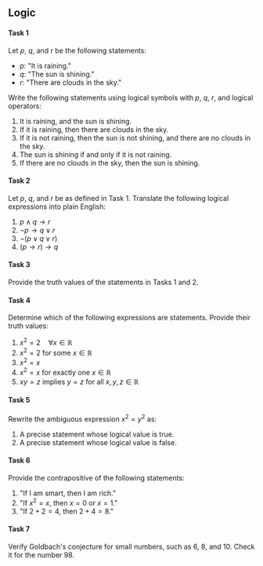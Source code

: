 ## **Logic**


#### Task 1

Let $p$, $q$, and $r$ be the following statements:

- $p$: "It is raining."
- $q$: "The sun is shining."
- $r$: "There are clouds in the sky."

Write the following statements using logical symbols with $p$, $q$, $r$, and logical operators:

1. It is raining, and the sun is shining.
2. If it is raining, then there are clouds in the sky.
3. If it is not raining, then the sun is not shining, and there are no clouds in the sky.
4. The sun is shining if and only if it is not raining.
5. If there are no clouds in the sky, then the sun is shining.

#### Task 2

Let $p$, $q$, and $r$ be as defined in Task 1. Translate the following logical expressions into plain English:

1. $p \land q \rightarrow r$
2. $\neg p \rightarrow q \lor r$
3. $\neg (p \lor q \lor r)$
4. $(p \rightarrow r) \rightarrow q$

#### Task 3

Provide the truth values of the statements in Tasks 1 and 2.

#### Task 4

Determine which of the following expressions are statements. Provide their truth values:

1. $x^2 = 2\quad \forall x \in \mathbb{R}$
2. $x^2 = 2$ for some $x \in \mathbb{R}$
3. $x^2 = x$
4. $x^2 = x$ for exactly one $x \in \mathbb{R}$
5. $xy = z$ implies $y = z$ for all $x, y, z \in \mathbb{R}$

#### Task 5

Rewrite the ambiguous expression $x^2 = y^2$ as:

1. A precise statement whose logical value is true.
2. A precise statement whose logical value is false.

#### Task 6

Provide the contrapositive of the following statements:

1. "If I am smart, then I am rich."
2. "If $x^2 = x$, then $x = 0$ or $x = 1$."
3. "If $2 + 2 = 4$, then $2 + 4 = 8$."

#### Task 7

Verify Goldbach's conjecture for small numbers, such as 6, 8, and 10. Check it for the number 98.
